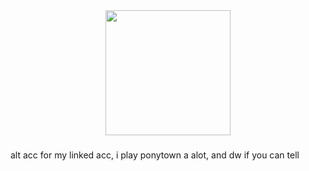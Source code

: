 <div align="center">
  <img height="200" src="https://i.pinimg.com/1200x/5f/ab/f4/5fabf4ed0997b72b55d861249f31b329.jpg"  />
</div>

###

<p align="left">alt acc for my linked acc, i play ponytown a alot, and dw if you can tell</p>

###

